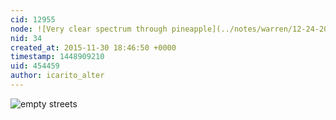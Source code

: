 ```yaml
---
cid: 12955
node: ![Very clear spectrum through pineapple](../notes/warren/12-24-2010/very-clear-spectrum-through-pineapple)
nid: 34
created_at: 2015-11-30 18:46:50 +0000
timestamp: 1448909210
uid: 454459
author: icarito_alter
---
```



![empty streets](//4.bp.blogspot.com/_dBuTkGR9kF8/SeSXETvQjhI/AAAAAAAAAhk/GuqMHZEPLAM/s320/strike+puerto+5.jpg)